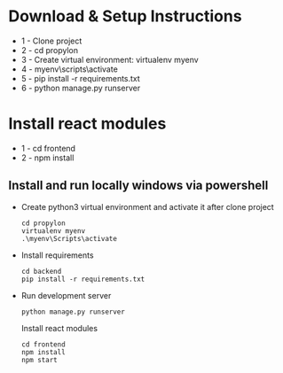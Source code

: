 # Download & Setup Instructions

* 1 - Clone project
* 2 - cd propylon
* 3 - Create virtual environment: virtualenv myenv
* 4 - myenv\scripts\activate
* 5 - pip install -r requirements.txt
* 6 - python manage.py runserver

# Install react modules
* 1 - cd frontend
* 2 - npm install


## Install and run locally windows via powershell

-   Create python3 virtual environment and activate it after clone project
    ```
    cd propylon
    virtualenv myenv
    .\myenv\Scripts\activate
    ```
    
-   Install requirements
    ```
    cd backend
    pip install -r requirements.txt
    ```
-   Run development server
    ```
    python manage.py runserver
    ```

    Install react modules
    ```
    cd frontend
    npm install
    npm start
    ```